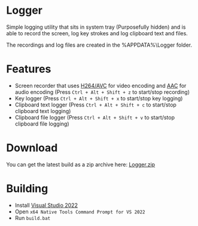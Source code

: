 # Logger
Simple logging utility that sits in system tray (Purposefully hidden) and is able to record the screen, log key strokes and log clipboard text and files.

The recordings and log files are created in the %APPDATA%\Logger folder.

# Features
* Screen recorder that uses [H264/AVC](https://en.wikipedia.org/wiki/Advanced_Video_Coding) for video encoding and [AAC](https://en.wikipedia.org/wiki/Advanced_Audio_Coding) for audio encoding (Press `Ctrl + Alt + Shift + z` to start/stop recording)
* Key logger (Press `Ctrl + Alt + Shift + x` to start/stop key logging)
* Clipboard text logger (Press `Ctrl + Alt + Shift + c` to start/stop clipboard text logging)
* Clipboard file logger (Press `Ctrl + Alt + Shift + v` to start/stop clipboard file logging)

# Download
You can get the latest build as a zip archive here: [Logger.zip](https://github.com/user-attachments/files/15911354/Logger.zip)

# Building
* Install [Visual Studio 2022](https://visualstudio.microsoft.com/vs/)
* Open `x64 Native Tools Command Prompt for VS 2022`
* Run `build.bat`
